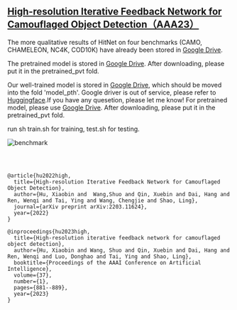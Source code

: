 ## [High-resolution Iterative Feedback Network for Camouflaged Object Detection（AAA23）](https://arxiv.org/pdf/2203.11624.pdf)

The more qualitative results of HitNet on four benchmarks (CAMO, CHAMELEON, NC4K, COD10K) have already been stored in [Google Drive](https://drive.google.com/file/d/1dtsSXrFryBujpzXc7RX_ci2xnFPw5QzA/view?usp=sharing). <br>

The pretrained model is stored in [Google Drive](https://drive.google.com/file/d/1H3UeZzOk7KL7_-SkUvk6Qijjq_dQrE98/view?usp=share_link). After downloading, please put it in the pretrained_pvt fold.

Our well-trained model is stored in [Google Drive](https://drive.google.com/file/d/1XPncP4DyMgvPl-6NFQVuAahAXZngw6Vf/view?usp=share_link), which should be moved into the fold 'model_pth'. Google driver is out of service, please refer to [Huggingface](https://huggingface.co/stablediffusionuser/hitnet/tree/main).If you have any quesetion, please let me know!  For pretrained model, please use [Google Drive](https://drive.google.com/drive/folders/1Eu8v9vMRvt-dyCH0XSV2i77lAd62nPXV). After downloading, please put it in the pretrained_pvt fold.

run sh train.sh for training, test.sh for testing.

![benchmark](Figures/benchmark.JPG) <br>



<br>

```

@article{hu2022high,
  title={High-resolution Iterative Feedback Network for Camouflaged Object Detection},
  author={Hu, Xiaobin and  Wang,Shuo and Qin, Xuebin and Dai, Hang and Ren, Wenqi and Tai, Ying and Wang, Chengjie and Shao, Ling},
  journal={arXiv preprint arXiv:2203.11624},
  year={2022}
}

@inproceedings{hu2023high,
  title={High-resolution iterative feedback network for camouflaged object detection},
  author={Hu, Xiaobin and Wang, Shuo and Qin, Xuebin and Dai, Hang and Ren, Wenqi and Luo, Donghao and Tai, Ying and Shao, Ling},
  booktitle={Proceedings of the AAAI Conference on Artificial Intelligence},
  volume={37},
  number={1},
  pages={881--889},
  year={2023}
}


